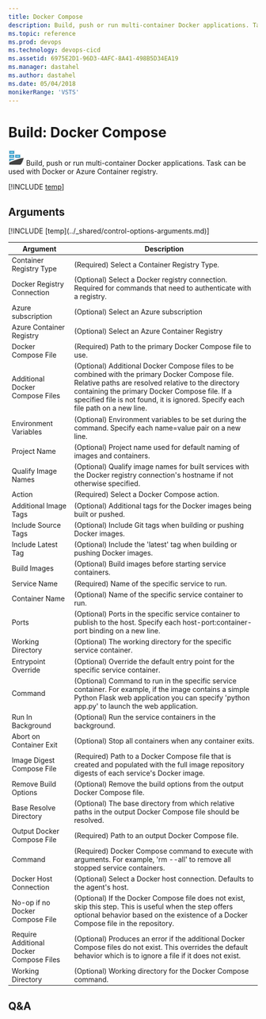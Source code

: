 ```yaml
---
title: Docker Compose
description: Build, push or run multi-container Docker applications. Task can be used with Docker or Azure Container registry.
ms.topic: reference
ms.prod: devops
ms.technology: devops-cicd
ms.assetid: 6975E2D1-96D3-4AFC-8A41-498B5D34EA19
ms.manager: dastahel
ms.author: dastahel
ms.date: 05/04/2018
monikerRange: 'VSTS'
---
```


# Build: Docker Compose

![](_img/dockercompose.png) Build, push or run multi-container Docker applications. Task can be used with Docker or Azure Container registry.

[!INCLUDE [temp](../_shared/yaml/DockerCompose.0.md)]

## Arguments

<table><thead><tr><th>Argument</th><th>Description</th></tr></thead>
<tr><td>Container Registry Type</td><td>(Required) Select a Container Registry Type.</td></tr>
<tr><td>Docker Registry Connection</td><td>(Optional) Select a Docker registry connection. Required for commands that need to authenticate with a registry.</td></tr>
<tr><td>Azure subscription</td><td>(Optional) Select an Azure subscription</td></tr>
<tr><td>Azure Container Registry</td><td>(Optional) Select an Azure Container Registry</td></tr>
<tr><td>Docker Compose File</td><td>(Required) Path to the primary Docker Compose file to use.</td></tr>
<tr><td>Additional Docker Compose Files</td><td>(Optional) Additional Docker Compose files to be combined with the primary Docker Compose file. Relative paths are resolved relative to the directory containing the primary Docker Compose file. If a specified file is not found, it is ignored. Specify each file path on a new line.</td></tr>
<tr><td>Environment Variables</td><td>(Optional) Environment variables to be set during the command. Specify each name=value pair on a new line.</td></tr>
<tr><td>Project Name</td><td>(Optional) Project name used for default naming of images and containers.</td></tr>
<tr><td>Qualify Image Names</td><td>(Optional) Qualify image names for built services with the Docker registry connection's hostname if not otherwise specified.</td></tr>
<tr><td>Action</td><td>(Required) Select a Docker Compose action.</td></tr>
<tr><td>Additional Image Tags</td><td>(Optional) Additional tags for the Docker images being built or pushed.</td></tr>
<tr><td>Include Source Tags</td><td>(Optional) Include Git tags when building or pushing Docker images.</td></tr>
<tr><td>Include Latest Tag</td><td>(Optional) Include the 'latest' tag when building or pushing Docker images.</td></tr>
<tr><td>Build Images</td><td>(Optional) Build images before starting service containers.</td></tr>
<tr><td>Service Name</td><td>(Required) Name of the specific service to run.</td></tr>
<tr><td>Container Name</td><td>(Optional) Name of the specific service container to run.</td></tr>
<tr><td>Ports</td><td>(Optional) Ports in the specific service container to publish to the host. Specify each host-port:container-port binding on a new line.</td></tr>
<tr><td>Working Directory</td><td>(Optional) The working directory for the specific service container.</td></tr>
<tr><td>Entrypoint Override</td><td>(Optional) Override the default entry point for the specific service container.</td></tr>
<tr><td>Command</td><td>(Optional) Command to run in the specific service container. For example, if the image contains a simple Python Flask web application you can specify 'python app.py' to launch the web application.</td></tr>
<tr><td>Run In Background</td><td>(Optional) Run the service containers in the background.</td></tr>
<tr><td>Abort on Container Exit</td><td>(Optional) Stop all containers when any container exits.</td></tr>
<tr><td>Image Digest Compose File</td><td>(Required) Path to a Docker Compose file that is created and populated with the full image repository digests of each service's Docker image.</td></tr>
<tr><td>Remove Build Options</td><td>(Optional) Remove the build options from the output Docker Compose file.</td></tr>
<tr><td>Base Resolve Directory</td><td>(Optional) The base directory from which relative paths in the output Docker Compose file should be resolved.</td></tr>
<tr><td>Output Docker Compose File</td><td>(Required) Path to an output Docker Compose file.</td></tr>
<tr><td>Command</td><td>(Required) Docker Compose command to execute with arguments. For example, 'rm --all' to remove all stopped service containers.</td></tr>
<tr><td>Docker Host Connection</td><td>(Optional) Select a Docker host connection. Defaults to the agent's host.</td></tr>
<tr><td>No-op if no Docker Compose File</td><td>(Optional) If the Docker Compose file does not exist, skip this step. This is useful when the step offers optional behavior based on the existence of a Docker Compose file in the repository.</td></tr>
<tr><td>Require Additional Docker Compose Files</td><td>(Optional) Produces an error if the additional Docker Compose files do not exist. This overrides the default behavior which is to ignore a file if it does not exist.</td></tr>
<tr><td>Working Directory</td><td>(Optional) Working directory for the Docker Compose command.</td></tr>
[!INCLUDE [temp](../_shared/control-options-arguments.md)]
</table>

## Q&A

<!-- BEGINSECTION class="md-qanda" -->

<!-- ENDSECTION -->
